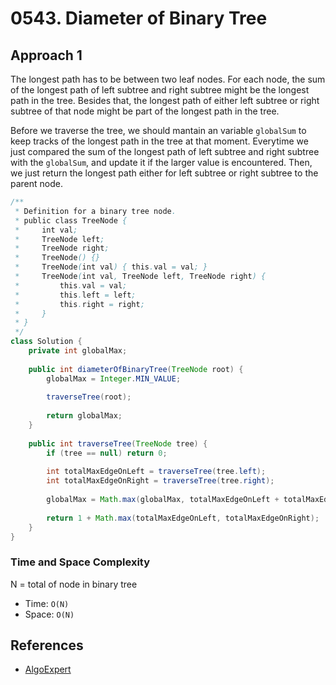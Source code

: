# 0543. Diameter of Binary Tree

## Approach 1
The longest path has to be between two leaf nodes. For each node, the sum of the longest path of left subtree and right subtree might be the longest path in the tree. Besides that, the longest path of either left subtree or right subtree of that node might be part of the longest path in the tree.

Before we traverse the tree, we should mantain an variable `globalSum` to keep tracks of the longest path in the tree at that moment. Everytime we just compared the sum of the longest path of left subtree and right subtree with the `globalSum`, and update it if the larger value is encountered. Then, we just return the longest path either for left subtree or right subtree to the parent node.

```java
/**
 * Definition for a binary tree node.
 * public class TreeNode {
 *     int val;
 *     TreeNode left;
 *     TreeNode right;
 *     TreeNode() {}
 *     TreeNode(int val) { this.val = val; }
 *     TreeNode(int val, TreeNode left, TreeNode right) {
 *         this.val = val;
 *         this.left = left;
 *         this.right = right;
 *     }
 * }
 */
class Solution {
    private int globalMax;
    
    public int diameterOfBinaryTree(TreeNode root) {
        globalMax = Integer.MIN_VALUE;
        
        traverseTree(root);
		
        return globalMax;
    }
    
    public int traverseTree(TreeNode tree) {
        if (tree == null) return 0;
		
		int totalMaxEdgeOnLeft = traverseTree(tree.left);
		int totalMaxEdgeOnRight = traverseTree(tree.right);
		
		globalMax = Math.max(globalMax, totalMaxEdgeOnLeft + totalMaxEdgeOnRight);
		
		return 1 + Math.max(totalMaxEdgeOnLeft, totalMaxEdgeOnRight);   
    }
}
```

### Time and Space Complexity
N = total of node in binary tree
- Time: `O(N)`
- Space: `O(N)`

## References
- [AlgoExpert](https://www.algoexpert.io/questions/Binary%20Tree%20Diameter)